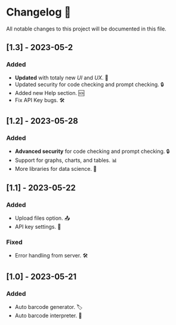 # Changelog 📝

All notable changes to this project will be documented in this file.
## [1.3] - 2023-05-2
### Added
- **Updated** with totaly new _UI_ and _UX_. 🎨
- Updated security for code checking and prompt checking. 🔒
- Added new Help section. 🆘
- Fix API Key bugs. 🛠

## [1.2] - 2023-05-28
### Added
- **Advanced security** for code checking and prompt checking. 🔒
- Support for graphs, charts, and tables. 📊
- More libraries for data science. 🧬

## [1.1] - 2023-05-22
### Added
- Upload files option. 📤
- API key settings. 🔑
### Fixed
- Error handling from server. 🛠

## [1.0] - 2023-05-21
### Added
- Auto barcode generator. 🏷
- Auto barcode interpreter. 🔎
